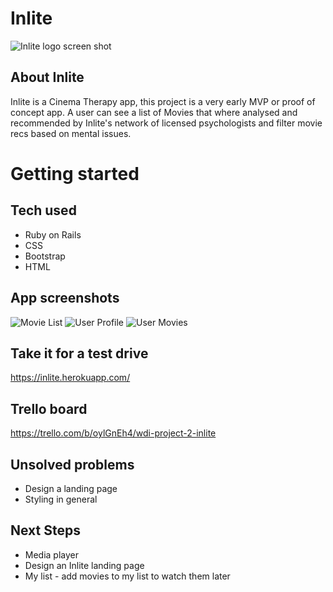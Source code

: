 # Inlite

![Inlite logo screen shot](https://i.imgur.com/Th76vrc.png)

## About Inlite
Inlite is a Cinema Therapy app, this project is a very early MVP or proof of concept app. A user can see a list of Movies that where analysed and recommended by Inlite's network of licensed psychologists and filter movie recs based on mental issues.

# Getting started

## Tech used
* Ruby on Rails
* CSS
* Bootstrap
* HTML

## App screenshots
![Movie List](https://i.imgur.com/BdobNRM.png)
![User Profile](https://i.imgur.com/CF3N1S8.png)
![User Movies](https://i.imgur.com/QqiDJ7f.png)

## Take it for a test drive
https://inlite.herokuapp.com/

## Trello board
https://trello.com/b/oylGnEh4/wdi-project-2-inlite

## Unsolved problems
* Design a landing page
* Styling in general

## Next Steps
* Media player
* Design an Inlite landing page
* My list - add movies to my list to watch them later

